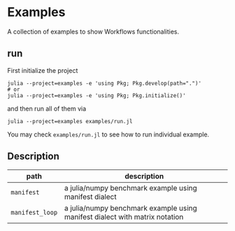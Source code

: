 # Examples

A collection of examples to show Workflows functionalities.

## run

First initialize the project

```console
julia --project=examples -e 'using Pkg; Pkg.develop(path=".")'
# or
julia --project=examples -e 'using Pkg; Pkg.initialize()'
```

and then run all of them via

```console
julia --project=examples examples/run.jl
```

You may check `examples/run.jl` to see how to run individual example.

## Description

| path                 | description                                                                       |
| -------------------- | --------------------------------------------------------------------------------- |
| `manifest`           | a julia/numpy benchmark example using manifest dialect                            |
| `manifest_loop`      | a julia/numpy benchmark example using manifest dialect with matrix notation       |
